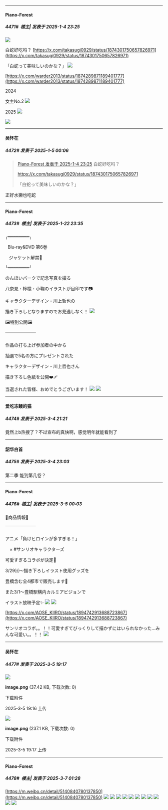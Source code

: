 ﻿
*****

####  Piano-Forest  
##### 4471#         楼主| 发表于 2025-1-4 23:25

<img src="https://p.sda1.dev/21/edba9929e821220b4619903c042fb24e/20250104_231937.jpg" referrerpolicy="no-referrer">

白蛇好吃吗？
[https://x.com/takasugi0929/status/1874301750657826971](https://x.com/takasugi0929/status/1874301750657826971)

「白蛇って美味しいのかな？」
<img src="https://p.sda1.dev/21/5badf81ee6f59f4a0177889ee9a41eb1/20250104_232109.jpg" referrerpolicy="no-referrer">

[https://x.com/warder2013/status/1874289871189401777](https://x.com/warder2013/status/1874289871189401777)

2024

女主No.2
<img src="https://p.sda1.dev/21/80bd91241e0ba1736a9b18677f47e1b1/20250104_232144.jpg" referrerpolicy="no-referrer">

2025
<img src="https://p.sda1.dev/21/ac49683d7be8f682f9565c7edcac2658/20250104_232148.jpg" referrerpolicy="no-referrer">

<img src="https://p.sda1.dev/21/dcc16a1b2a143fa2755d239a432425f8/20250104_232153.jpg" referrerpolicy="no-referrer">


*****

####  吴怀在  
##### 4472#       发表于 2025-1-5 00:06

<blockquote><a href="httphttps://bbs.saraba1st.com/2b/forum.php?mod=redirect&amp;goto=findpost&amp;pid=67104303&amp;ptid=2159922" target="_blank">Piano-Forest 发表于 2025-1-4 23:25</a>
白蛇好吃吗？

https://x.com/takasugi0929/status/1874301750657826971

「白蛇って美味しいのかな？」</blockquote>
正好水獭也吃蛇

*****

####  Piano-Forest  
##### 4473#         楼主| 发表于 2025-1-22 23:35

╭━━━━━━━━╮

  Blu-ray&amp;DVD 第6巻

   ジャケット解禁🎉

╰━━━━━━━━╯

のんほいパークで記念写真を撮る

八奈見・檸檬・小鞠のイラストが目印です📷

キャラクターデザイン・川上哲也の

描き下ろしとなりますのでお見逃しなく！
<img src="https://p.sda1.dev/21/7ee3e25f576508e0076ae93a8ce2e2bf/20250122_233312.jpg" referrerpolicy="no-referrer">

🖼特別公開🖼

￣￣￣￣￣￣￣

作品の打ち上げ参加者の中から

抽選で5名の方にプレゼントされた

キャラクターデザイン・川上哲也さん

描き下ろし色紙を公開❤️‍🩹

当選された皆様、おめでとうございます！
<img src="https://p.sda1.dev/21/e3bfb6bc1d50273c95d56d1cf2aafcf6/20250122_233222.jpg" referrerpolicy="no-referrer">
<img src="https://p.sda1.dev/21/91a52652a955d042c5218fd1ee01f9cd/20250122_233217.jpg" referrerpolicy="no-referrer">

*****

####  爱吃冻鳗的猫  
##### 4474#       发表于 2025-3-4 21:21

竟然上b热搜了？不过宣布的真快啊，感觉明年就能看到了


*****

####  韶华白首  
##### 4475#       发表于 2025-3-4 23:03

第二季 能到第几卷？


*****

####  Piano-Forest  
##### 4476#         楼主| 发表于 2025-3-5 00:03

🎁商品情報🎁

￣￣￣￣￣￣￣

アニメ「負けヒロインが多すぎる！」

　× #サンリオキャラクターズ

可愛すぎるコラボが決定🎉

3/29㈯～描き下ろしイラスト使用グッズを

豊橋含む全4都市で販売します🎀

また3/1～豊橋駅構内カルミアビジョンで

イラスト放映予定✨
<img src="https://p.sda1.dev/22/57c07150ff7c528fba17188db3a90014/20250305_000043.jpg" referrerpolicy="no-referrer">
<img src="https://p.sda1.dev/22/820348425e37654ed6fb921ccb81c6f0/20250305_000113.jpg" referrerpolicy="no-referrer">

[https://x.com/AOSE_KIIRO/status/1894742913688723867](https://x.com/AOSE_KIIRO/status/1894742913688723867)

サンリオコラボ。。！！可愛すぎてびっくりして描かずにはいられなかった…みんな可愛い。。！！
<img src="https://p.sda1.dev/22/d237d14e679bbedf4dfee1fd7c9afec7/20250305_000140.jpg" referrerpolicy="no-referrer">


*****

####  吴怀在  
##### 4477#       发表于 2025-3-5 19:17

<img src="https://img.saraba1st.com/forum/202503/05/191653a7224034jh2oj942.png" referrerpolicy="no-referrer">

<strong>image.png</strong> (37.42 KB, 下载次数: 0)

下载附件

2025-3-5 19:16 上传

<img src="https://img.saraba1st.com/forum/202503/05/191704b6ercacrzjjulbj7.png" referrerpolicy="no-referrer">

<strong>image.png</strong> (237.1 KB, 下载次数: 0)

下载附件

2025-3-5 19:17 上传


*****

####  Piano-Forest  
##### 4478#         楼主| 发表于 2025-3-7 01:28

[https://m.weibo.cn/detail/5140840780137850](https://m.weibo.cn/detail/5140840780137850)
<img src="https://p.sda1.dev/22/df5678b7b3bff98dc6f06cb7fa531932/4508e79bly8hz62f6n1x7j21jk25dk7a.jpg" referrerpolicy="no-referrer">
<img src="https://p.sda1.dev/22/d3e2ff9481c9474b317036ac1b67fab8/4508e79bly8hz62f5zqzgj22bm1jkx1f.jpg" referrerpolicy="no-referrer">
<img src="https://p.sda1.dev/22/3263c93cb9e13608602c7f5627d8d49a/4508e79bly8hz62hb1mo8j22bk1jk7u0.jpg" referrerpolicy="no-referrer">
<img src="https://p.sda1.dev/22/faf6553ccbbf2e862e1e07275c48a055/4508e79bly8hz62g0y2g3j22bp1jkx47.jpg" referrerpolicy="no-referrer">
<img src="https://p.sda1.dev/22/5568184db082194238ceaa5b0988b9f1/4508e79bly8hz62fg0irtj22bg1jke5l.jpg" referrerpolicy="no-referrer">
<img src="https://p.sda1.dev/22/17a0b44c8bcec12beeee818f5696c45f/4508e79bly8hz62f7jfmqj229i1jkn7r.jpg" referrerpolicy="no-referrer">
<img src="https://p.sda1.dev/22/5267314f7ebd61e77d9b394a858ed4e8/4508e79bly8hz62fgwb1zj22941jk149.jpg" referrerpolicy="no-referrer">
<img src="https://p.sda1.dev/22/2a98881d2586ee603ae1c5bfe2ed8b9c/4508e79bly8hz62fnlrl2j22951jkqeq.jpg" referrerpolicy="no-referrer">
<img src="https://p.sda1.dev/22/ccfd4a2d4051e7a2f0b9227713c73acb/4508e79bly8hz62gc9d95j22991jk13i.jpg" referrerpolicy="no-referrer">
<img src="https://p.sda1.dev/22/82ba092661afb046fd0974a6f341e085/4508e79bly8hz62hbk6yoj22991jkds4.jpg" referrerpolicy="no-referrer">
<img src="https://p.sda1.dev/22/56783985caaa71ebde52fec3c0aa9dac/4508e79bly8hz62fo8y9rj22981jkqfh.jpg" referrerpolicy="no-referrer">

